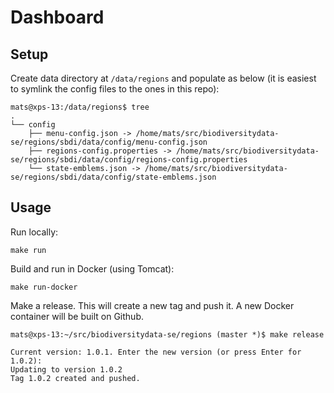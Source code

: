 # Dashboard

## Setup

Create data directory at `/data/regions` and populate as below (it is easiest to symlink the config files to the ones in this repo):
```
mats@xps-13:/data/regions$ tree
.
└── config
    ├── menu-config.json -> /home/mats/src/biodiversitydata-se/regions/sbdi/data/config/menu-config.json
    ├── regions-config.properties -> /home/mats/src/biodiversitydata-se/regions/sbdi/data/config/regions-config.properties
    └── state-emblems.json -> /home/mats/src/biodiversitydata-se/regions/sbdi/data/config/state-emblems.json
```

## Usage

Run locally:
```
make run
```

Build and run in Docker (using Tomcat):
```
make run-docker
```

Make a release. This will create a new tag and push it. A new Docker container will be built on Github.
```
mats@xps-13:~/src/biodiversitydata-se/regions (master *)$ make release

Current version: 1.0.1. Enter the new version (or press Enter for 1.0.2): 
Updating to version 1.0.2
Tag 1.0.2 created and pushed.
```
